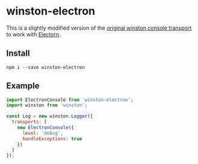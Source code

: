 # winston-electron

This is a slightly modified version of the [original winston console transport](https://github.com/winstonjs/winston/blob/master/lib/winston/transports/console.js) to work with [Electorn](https://github.com/electron/electron).

## Install

```
npm i --save winston-electron
```

## Example

```javascript
import ElectronConsole from 'winston-electron';
import winston from 'winston';

const Log = new winston.Logger({
  transports: [
    new ElectronConsole({
      level: 'debug',
      handleExceptions: true
    })
  ]
});

````
